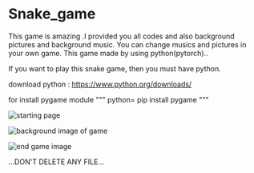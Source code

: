 # Snake_game

This game is amazing .I provided you all codes and also background pictures and background music. You can change musics and pictures in your own game.
This game made by using python(pytorch)..

If you want to play this snake game, then you must have python.

download python : https://www.python.org/downloads/

for install pygame module
""" python=
pip install pygame
"""

![starting page](https://user-images.githubusercontent.com/70130258/113421482-d169ce00-93e8-11eb-8dc4-6f880ed101fc.png)

![background image of game](https://user-images.githubusercontent.com/70130258/113421537-ea727f00-93e8-11eb-9a03-3de255ba0f88.png)

![end game image](https://user-images.githubusercontent.com/70130258/113421598-0544f380-93e9-11eb-8b0c-7cfb0cadf99c.png)

...DON'T DELETE ANY FILE...
 
 
